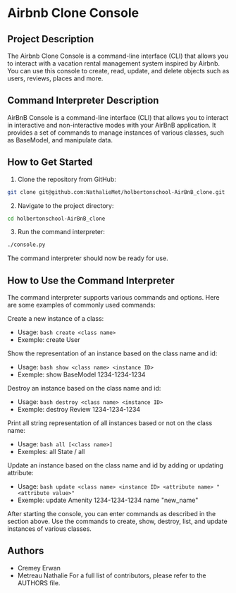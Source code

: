 # Airbnb Clone Console

## Project Description

The Airbnb Clone Console is a command-line interface (CLI) that allows you to interact with a vacation rental management system inspired by Airbnb. You can use this console to create, read, update, and delete objects such as users, reviews, places and more.

## Command Interpreter Description

AirBnB Console is a command-line interface (CLI) that allows you to interact in interactive and non-interactive modes with your AirBnB application. It provides a set of commands to manage instances of various classes, such as BaseModel, and manipulate data.

## How to Get Started

1. Clone the repository from GitHub:
``` bash
git clone git@github.com:NathalieMet/holbertonschool-AirBnB_clone.git
```
2. Navigate to the project directory:
``` bash
cd holbertonschool-AirBnB_clone
```
3. Run the command interpreter:
``` bash
./console.py
```
The command interpreter should now be ready for use.

## How to Use the Command Interpreter
The command interpreter supports various commands and options. Here are some examples of commonly used commands:

Create a new instance of a class:
- Usage: ``` bash create <class name> ```
- Exemple: create User

Show the representation of an instance based on the class name and id:
- Usage: ``` bash show <class name> <instance ID> ```
- Exemple: show BaseModel 1234-1234-1234

Destroy an instance based on the class name and id:
- Usage: ``` bash destroy <class name> <instance ID> ```
- Exemple: destroy Review 1234-1234-1234

Print all string representation of all instances based or not on the class name:
- Usage: ``` bash all [<class name>] ```
- Exemples: all State / all

Update an instance based on the class name and id by adding or updating attribute:
- Usage: ``` bash update <class name> <instance ID> <attribute name> "<attribute value>" ```
- Exemple: update Amenity 1234-1234-1234 name "new_name"

After starting the console, you can enter commands as described in the section above. Use the commands to create, show, destroy, list, and update instances of various classes.

## Authors
- Cremey Erwan
- Metreau Nathalie
For a full list of contributors, please refer to the AUTHORS file.
